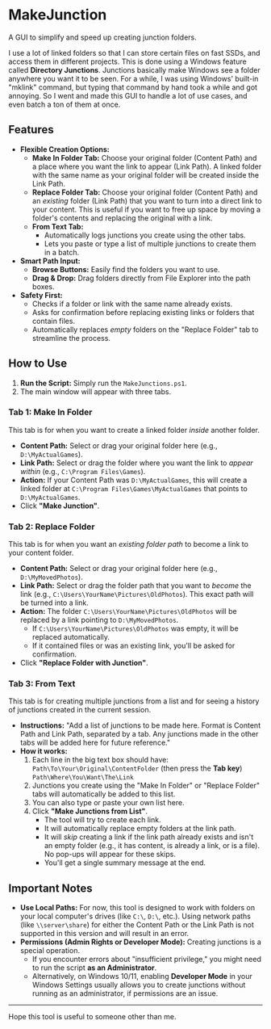 # MakeJunction
A GUI to simplify and speed up creating junction folders.

I use a lot of linked folders so that I can store certain files on fast SSDs, and access them in different projects. This is done using a Windows feature called **Directory Junctions**. Junctions basically make Windows see a folder anywhere you want it to be seen. For a while, I was using Windows' built-in "mklink" command, but typing that command by hand took a while and got annoying. So I went and made this GUI to handle a lot of use cases, and even batch a ton of them at once.

## Features

* **Flexible Creation Options:**
    * **Make In Folder Tab:** Choose your original folder (Content Path) and a place where you want the link to appear (Link Path). A linked folder with the same name as your original folder will be created inside the Link Path.
    * **Replace Folder Tab:** Choose your original folder (Content Path) and an *existing* folder (Link Path) that you want to turn into a direct link to your content. This is useful if you want to free up space by moving a folder's contents and replacing the original with a link.
    * **From Text Tab:**
        * Automatically logs junctions you create using the other tabs.
        * Lets you paste or type a list of multiple junctions to create them in a batch.
* **Smart Path Input:**
    * **Browse Buttons:** Easily find the folders you want to use.
    * **Drag & Drop:** Drag folders directly from File Explorer into the path boxes.
* **Safety First:**
    * Checks if a folder or link with the same name already exists.
    * Asks for confirmation before replacing existing links or folders that contain files.
    * Automatically replaces *empty* folders on the "Replace Folder" tab to streamline the process.

## How to Use

1.  **Run the Script:** Simply run the `MakeJunctions.ps1`.
2.  The main window will appear with three tabs.

### Tab 1: Make In Folder

This tab is for when you want to create a linked folder *inside* another folder.

* **Content Path:** Select or drag your original folder here (e.g., `D:\MyActualGames`).
* **Link Path:** Select or drag the folder where you want the link to *appear within* (e.g., `C:\Program Files\Games`).
* **Action:** If your Content Path was `D:\MyActualGames`, this will create a linked folder at `C:\Program Files\Games\MyActualGames` that points to `D:\MyActualGames`.
* Click **"Make Junction"**.

### Tab 2: Replace Folder

This tab is for when you want an *existing folder path* to become a link to your content folder.

* **Content Path:** Select or drag your original folder here (e.g., `D:\MyMovedPhotos`).
* **Link Path:** Select or drag the folder path that you want to *become* the link (e.g., `C:\Users\YourName\Pictures\OldPhotos`). This exact path will be turned into a link.
* **Action:** The folder `C:\Users\YourName\Pictures\OldPhotos` will be replaced by a link pointing to `D:\MyMovedPhotos`.
    * If `C:\Users\YourName\Pictures\OldPhotos` was empty, it will be replaced automatically.
    * If it contained files or was an existing link, you'll be asked for confirmation.
* Click **"Replace Folder with Junction"**.

### Tab 3: From Text

This tab is for creating multiple junctions from a list and for seeing a history of junctions created in the current session.

* **Instructions:** "Add a list of junctions to be made here. Format is Content Path and Link Path, separated by a tab. Any junctions made in the other tabs will be added here for future reference."
* **How it works:**
    1.  Each line in the big text box should have:
        `Path\To\Your\Original\ContentFolder` (then press the **Tab key**) `Path\Where\You\Want\The\Link`
    2.  Junctions you create using the "Make In Folder" or "Replace Folder" tabs will automatically be added to this list.
    3.  You can also type or paste your own list here.
    4.  Click **"Make Junctions from List"**.
        * The tool will try to create each link.
        * It will automatically replace empty folders at the link path.
        * It will *skip* creating a link if the link path already exists and isn't an empty folder (e.g., it has content, is already a link, or is a file). No pop-ups will appear for these skips.
        * You'll get a single summary message at the end.

## Important Notes

* **Use Local Paths:** For now, this tool is designed to work with folders on your local computer's drives (like `C:\`, `D:\`, etc.). Using network paths (like `\\server\share`) for either the Content Path or the Link Path is not supported in this version and will result in an error.
* **Permissions (Admin Rights or Developer Mode):** Creating junctions is a special operation.
    * If you encounter errors about "insufficient privilege," you might need to run the script **as an Administrator**.
    * Alternatively, on Windows 10/11, enabling **Developer Mode** in your Windows Settings usually allows you to create junctions without running as an administrator, if permissions are an issue.

---

Hope this tool is useful to someone other than me.
